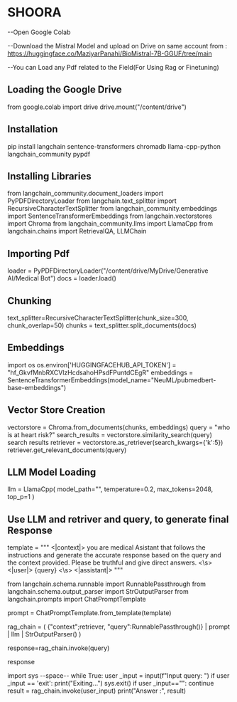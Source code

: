 # SHOORA

--Open Google Colab 

--Download the Mistral Model and upload on Drive on same account from : https://huggingface.co/MaziyarPanahi/BioMistral-7B-GGUF/tree/main

--You can Load any Pdf related to the Field(For Using Rag or Finetuning)

## Loading the Google Drive 
from google.colab import drive
drive.mount("/content/drive")

## Installation
pip install langchain sentence-transformers chromadb llama-cpp-python langchain_community pypdf

## Installing Libraries
from langchain_community.document_loaders import PyPDFDirectoryLoader
from langchain.text_splitter import RecursiveCharacterTextSplitter
from langchain_community.embeddings import SentenceTransformerEmbeddings
from langchain.vectorstores import Chroma
from langchain_community.llms import LlamaCpp
from langchain.chains import RetrievalQA, LLMChain

## Importing Pdf
loader = PyPDFDirectoryLoader("/content/drive/MyDrive/Generative AI/Medical Bot")
docs = loader.load()

## Chunking
text_splitter=RecursiveCharacterTextSplitter(chunk_size=300, chunk_overlap=50)
chunks = text_splitter.split_documents(docs)

## Embeddings
import os
os.environ['HUGGINGFACEHUB_API_TOKEN'] = "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"
embeddings = SentenceTransformerEmbeddings(model_name="NeuML/pubmedbert-base-embeddings")

## Vector Store Creation
vectorstore = Chroma.from_documents(chunks, embeddings)
query = "who is at heart risk?"
search_results = vectorstore.similarity_search(query)
search results
retriever = vectorstore.as_retriever(search_kwargs={'k':5})
retriever.get_relevant_documents(query)

## LLM Model Loading
llm = LlamaCpp(
model_path="",
temperature=0.2,
max_tokens=2048,
top_p=1
)

## Use LLM and retriver and query, to generate final Response
template = """
<|context|>
you are medical Asistant that follows the instructions and generate the accurate response based on the query and the context provided.
Please be truthful and give direct answers.
<\s>
<|user|>
{query}
<\s>
<|assistant|>
"""

from langchain.schema.runnable import RunnablePassthrough
from langchain.schema.output_parser import StrOutputParser
from langchain.prompts import ChatPromptTemplate

prompt = ChatPromptTemplate.from_template(template)

rag_chain = (
{"context";retriever, "query":RunnablePassthrough()}
| prompt
| llm
| StrOutputParser()
)

response=rag_chain.invoke(query)

response

import sys
--space--
while True:
user _input = input(f"Input query: ")
if user _input == 'exit':
print("Exiting...")
sys.exit()
if user _input=="":
continue
result = rag_chain.invoke(user_input)
print("Answer :", result)

